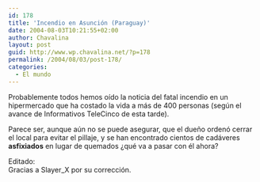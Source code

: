 ```yaml
---
id: 178
title: 'Incendio en Asunción (Paraguay)'
date: 2004-08-03T10:21:55+02:00
author: Chavalina
layout: post
guid: http://www.wp.chavalina.net/?p=178
permalink: /2004/08/03/post-178/
categories:
  - El mundo
---
```

Probablemente todos hemos oído la noticia del fatal incendio en un hipermercado que ha costado la vida a más de 400 personas (según el avance de Informativos TeleCinco de esta tarde).

Parece ser, aunque aún no se puede asegurar, que el due&ntilde;o ordenó cerrar el local para evitar el pillaje, y se han encontrado cientos de cadáveres **asfixiados** en lugar de quemados &iquest;qué va a pasar con él ahora?

Editado:  
Gracias a Slayer_X por su corrección.